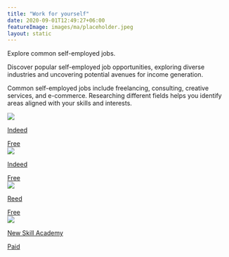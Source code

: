 ```yaml
---
title: "Work for yourself"
date: 2020-09-01T12:49:27+06:00
featureImage: images/ma/placeholder.jpeg
layout: static
---
```


Explore common self-employed jobs.

Discover popular self-employed job opportunities, exploring diverse industries and uncovering potential avenues for income generation.

Common self-employed jobs include freelancing, consulting, creative services, and e-commerce. Researching different fields helps you identify areas aligned with your skills and interests.

<a class="ma-link" href="https://uk.indeed.com/career-advice/finding-a-job/self-employed-jobs"><div class="ma-card ma-card-Learning"><div class="ma-icon"><img src ="/images/Icon-check - learning - opacity.svg"/></div><div class="ma-name"><p>Indeed</p></div><div class="ma-paid-text"><span>Free </span></div></div></a><a class="ma-link" href="https://www.indeed.com/career-advice/finding-a-job/best-self-employed-jobs"><div class="ma-card ma-card-Learning"><div class="ma-icon"><img src ="/images/Icon-check - learning - opacity.svg"/></div><div class="ma-name"><p>Indeed</p></div><div class="ma-paid-text"><span>Free </span></div></div></a><a class="ma-link" href="https://www.reed.co.uk/career-advice/five-self-employed-jobs-you-could-do-right-now/"><div class="ma-card ma-card-Learning"><div class="ma-icon"><img src ="/images/Icon-check - learning - opacity.svg"/></div><div class="ma-name"><p>Reed</p></div><div class="ma-paid-text"><span>Free </span></div></div></a><a class="ma-link" href="https://www.awin1.com/cread.php?awinmid=31125&awinaffid=1198638&ued=https%3A%2F%2Fnewskillsacademy.co.uk%2F"><div class="ma-card ma-card-Learning"><div class="ma-icon"><img src ="/images/Icon-pound - learning - opacity.svg"/></div><div class="ma-name"><p>New Skill Academy</p></div><div class="ma-paid-text"><span>Paid</span></div></div></a>  

<br/><br/>






